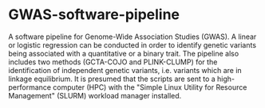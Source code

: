 # GWAS-software-pipeline
A software pipeline for Genome-Wide Association Studies (GWAS).
A linear or logistic regression can be conducted in order to identify genetic variants being associated with a quantitative or a binary trait. The pipeline also includes two methods (GCTA-COJO and PLINK-CLUMP) for the identification of independent genetic variants, i.e. variants which are in linkage equilibrium.
It is presumed that the scripts are sent to a high-performance computer (HPC) with the "Simple Linux Utility for Resource Management" (SLURM) workload manager installed.
